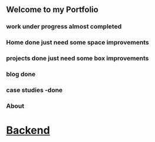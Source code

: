 ## Welcome to my Portfolio

### work under progress almost completed

### Home done just need some space improvements
### projects done just need some box improvements
### blog done 
### case studies -done
### About 

# [Backend](https://github.com/AjayShukla007?tab=repositories)